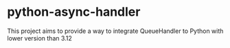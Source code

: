 # python-async-handler
This project aims to provide a way to integrate QueueHandler to Python with lower version than 3.12
